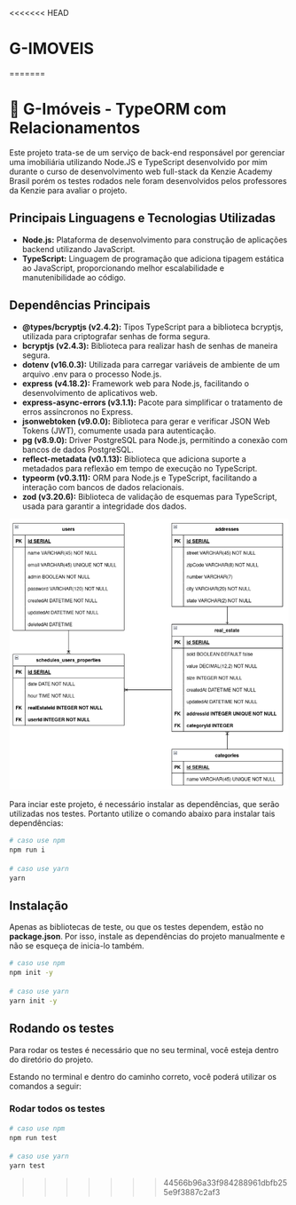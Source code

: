 <<<<<<< HEAD
# G-IMOVEIS
=======
# 🏁 G-Imóveis - TypeORM com Relacionamentos

Este projeto trata-se de um serviço de back-end responsável por gerenciar uma imobiliária utilizando Node.JS e TypeScript desenvolvido por mim durante o curso de desenvolvimento web full-stack da Kenzie Academy Brasil porém os testes rodados nele foram desenvolvidos pelos professores da Kenzie para avaliar o projeto.

## Principais Linguagens e Tecnologias Utilizadas

- **Node.js:** Plataforma de desenvolvimento para construção de aplicações backend utilizando JavaScript.
- **TypeScript:** Linguagem de programação que adiciona tipagem estática ao JavaScript, proporcionando melhor escalabilidade e manutenibilidade ao código.

## Dependências Principais

- **@types/bcryptjs (v2.4.2):** Tipos TypeScript para a biblioteca bcryptjs, utilizada para criptografar senhas de forma segura.
- **bcryptjs (v2.4.3):** Biblioteca para realizar hash de senhas de maneira segura.
- **dotenv (v16.0.3):** Utilizada para carregar variáveis de ambiente de um arquivo .env para o processo Node.js.
- **express (v4.18.2):** Framework web para Node.js, facilitando o desenvolvimento de aplicativos web.
- **express-async-errors (v3.1.1):** Pacote para simplificar o tratamento de erros assíncronos no Express.
- **jsonwebtoken (v9.0.0):** Biblioteca para gerar e verificar JSON Web Tokens (JWT), comumente usada para autenticação.
- **pg (v8.9.0):** Driver PostgreSQL para Node.js, permitindo a conexão com bancos de dados PostgreSQL.
- **reflect-metadata (v0.1.13):** Biblioteca que adiciona suporte a metadados para reflexão em tempo de execução no TypeScript.
- **typeorm (v0.3.11):** ORM para Node.js e TypeScript, facilitando a interação com bancos de dados relacionais.
- **zod (v3.20.6):** Biblioteca de validação de esquemas para TypeScript, usada para garantir a integridade dos dados.


![Relacionamentos desenvolvidos dentro do projeto](src/image/RELACIONAMENTOS.png)

Para inciar este projeto, é necessário instalar as dependências, que serão utilizadas nos testes. Portanto utilize o comando abaixo para instalar tais dependências:

```bash
# caso use npm
npm run i

# caso use yarn
yarn
```

## Instalação

Apenas as bibliotecas de teste, ou que os testes dependem, estão no **package.json**. Por isso, instale as dependências do projeto manualmente e não se esqueça de inicia-lo também.

```bash
# caso use npm
npm init -y

# caso use yarn
yarn init -y
```

## Rodando os testes

Para rodar os testes é necessário que no seu terminal, você esteja dentro do diretório do projeto.

Estando no terminal e dentro do caminho correto, você poderá utilizar os comandos a seguir:

### Rodar todos os testes

```bash
# caso use npm
npm run test

# caso use yarn
yarn test
```

>>>>>>> 44566b96a33f984288961dbfb255e9f3887c2af3
